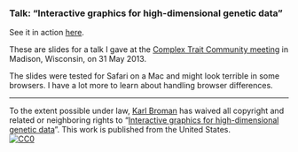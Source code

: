 ### Talk: &ldquo;Interactive graphics for high-dimensional genetic data&rdquo;

See it in action [here](http://www.biostat.wisc.edu/~kbroman/talks/CTC2013).

These are slides for a talk I gave at the [Complex Trait Community
meeting](http://rqtl.org/ctc2013) in Madison, Wisconsin, on 31 May 2013.

The slides were tested for Safari on a Mac and might look terrible in
some browsers. I have a lot more to learn about handling browser
differences.

<hr/>

To the extent possible under law,
[Karl Broman](https://github.com/kbroman)
has waived all copyright and related or neighboring rights to
&ldquo;[Interactive graphics for high-dimensional genetic data](https://github.com/kbroman/Talk_CTC2013)&rdquo;.
This work is published from the United States.
<br/>
[![CC0](http://i.creativecommons.org/p/zero/1.0/88x31.png)](http://creativecommons.org/publicdomain/zero/1.0/)
